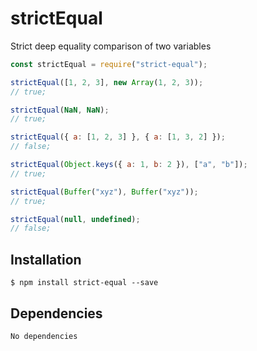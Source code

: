 # strictEqual

Strict deep equality comparison of two variables

```javascript
const strictEqual = require("strict-equal");

strictEqual([1, 2, 3], new Array(1, 2, 3));
// true;

strictEqual(NaN, NaN);
// true;

strictEqual({ a: [1, 2, 3] }, { a: [1, 3, 2] });
// false;

strictEqual(Object.keys({ a: 1, b: 2 }), ["a", "b"]);
// true;

strictEqual(Buffer("xyz"), Buffer("xyz"));
// true;

strictEqual(null, undefined);
// false;
```

## Installation

    $ npm install strict-equal --save

## Dependencies

    No dependencies
